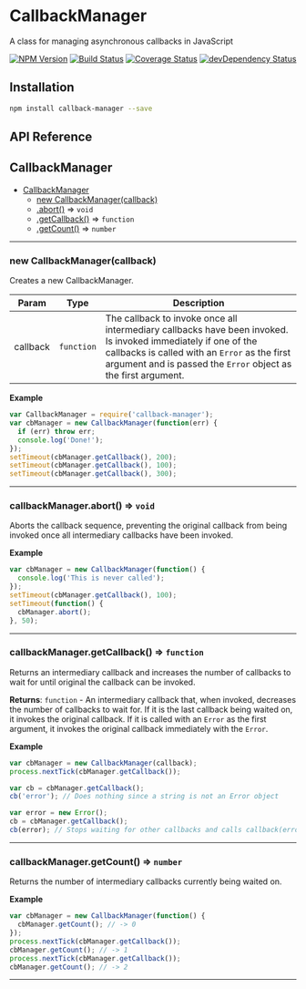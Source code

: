 # CallbackManager

A class for managing asynchronous callbacks in JavaScript

[![NPM Version](https://img.shields.io/npm/v/callback-manager.svg)](https://www.npmjs.com/package/callback-manager)
[![Build Status](https://travis-ci.org/woollybogger/callback-manager.svg?branch=master)](https://travis-ci.org/woollybogger/callback-manager)
[![Coverage Status](https://coveralls.io/repos/woollybogger/callback-manager/badge.svg?branch=master)](https://coveralls.io/r/woollybogger/callback-manager?branch=master)
[![devDependency Status](https://david-dm.org/woollybogger/callback-manager/dev-status.svg)](https://david-dm.org/woollybogger/callback-manager#info=devDependencies)


## Installation

```sh
npm install callback-manager --save
```


## API Reference

<a name="CallbackManager"></a>
## CallbackManager

* [CallbackManager](#CallbackManager)
  * [new CallbackManager(callback)](#new_CallbackManager_new)
  * [.abort()](#CallbackManager+abort) ⇒ <code>void</code>
  * [.getCallback()](#CallbackManager+getCallback) ⇒ <code>function</code>
  * [.getCount()](#CallbackManager+getCount) ⇒ <code>number</code>


---

<a name="new_CallbackManager_new"></a>
### new CallbackManager(callback)
Creates a new CallbackManager.


| Param | Type | Description |
| --- | --- | --- |
| callback | <code>function</code> | The callback to invoke once all intermediary     callbacks have been invoked. Is invoked immediately if one of the     callbacks is called with an `Error` as the first argument and is passed     the `Error` object as the first argument. |


**Example**
```js
var CallbackManager = require('callback-manager');
var cbManager = new CallbackManager(function(err) {
  if (err) throw err;
  console.log('Done!');
});
setTimeout(cbManager.getCallback(), 200);
setTimeout(cbManager.getCallback(), 100);
setTimeout(cbManager.getCallback(), 300);
```

---

<a name="CallbackManager+abort"></a>
### callbackManager.abort() ⇒ <code>void</code>
Aborts the callback sequence, preventing the original callback from being
invoked once all intermediary callbacks have been invoked.


**Example**
```js
var cbManager = new CallbackManager(function() {
  console.log('This is never called');
});
setTimeout(cbManager.getCallback(), 100);
setTimeout(function() {
  cbManager.abort();
}, 50);
```

---

<a name="CallbackManager+getCallback"></a>
### callbackManager.getCallback() ⇒ <code>function</code>
Returns an intermediary callback and increases the number of callbacks to
wait for until original the callback can be invoked.

**Returns**: <code>function</code> - An intermediary callback that, when invoked, decreases
    the number of callbacks to wait for. If it is the last callback being
    waited on, it invokes the original callback. If it is called with an
    `Error` as the first argument, it invokes the original callback
    immediately with the `Error`.  

**Example**
```js
var cbManager = new CallbackManager(callback);
process.nextTick(cbManager.getCallback());

var cb = cbManager.getCallback();
cb('error'); // Does nothing since a string is not an Error object

var error = new Error();
cb = cbManager.getCallback();
cb(error); // Stops waiting for other callbacks and calls callback(error)
```

---

<a name="CallbackManager+getCount"></a>
### callbackManager.getCount() ⇒ <code>number</code>
Returns the number of intermediary callbacks currently being waited on.


**Example**
```js
var cbManager = new CallbackManager(function() {
  cbManager.getCount(); // -> 0
});
process.nextTick(cbManager.getCallback());
cbManager.getCount(); // -> 1
process.nextTick(cbManager.getCallback());
cbManager.getCount(); // -> 2
```

---

